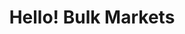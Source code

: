 ---
title: "Hello! Bulk Markets"
url: /salt-lake-city/hello-bulk-markets-south-300-west/
shop: Bioladen
---